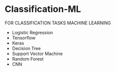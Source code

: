 # Classification-ML

FOR  CLASSIFICATION TASKS
MACHINE LEARNING

- Logistic Regression
- Tensorflow 
- Keras
- Decision Tree
- Support Vector Machine
- Random Forest
- CNN